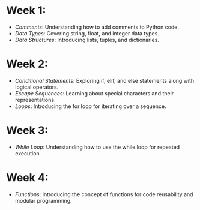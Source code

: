 # Week 1:

- *Comments*: Understanding how to add comments to Python code.
- *Data Types*: Covering string, float, and integer data types.
- *Data Structures*: Introducing lists, tuples, and dictionaries.


# Week 2:

- *Conditional Statements*: Exploring if, elif, and else statements along with logical operators.
- *Escape Sequences*: Learning about special characters and their representations.
- *Loops*: Introducing the for loop for iterating over a sequence.

# Week 3:

- *While Loop*: Understanding how to use the while loop for repeated execution.

# Week 4:

- *Functions*: Introducing the concept of functions for code reusability and modular programming.
